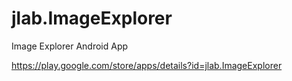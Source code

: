 # jlab.ImageExplorer
Image Explorer Android App

https://play.google.com/store/apps/details?id=jlab.ImageExplorer
